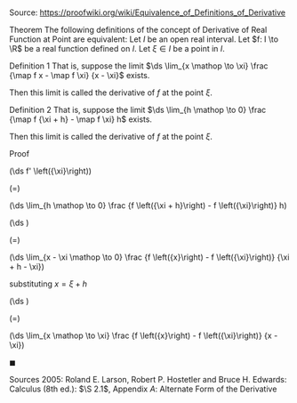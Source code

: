 # 

Source: https://proofwiki.org/wiki/Equivalence_of_Definitions_of_Derivative



Theorem
The following definitions of the concept of Derivative of Real Function at Point are equivalent:
Let $I$ be an open real interval.
Let $f: I \to \R$ be a real function defined on $I$.
Let $\xi \in I$ be a point in $I$.

Definition 1
That is, suppose the limit $\ds \lim_{x \mathop \to \xi} \frac {\map f x - \map f \xi} {x - \xi}$ exists.

Then this limit is called the derivative of $f$ at the point $\xi$.

Definition 2
That is, suppose the limit $\ds \lim_{h \mathop \to 0} \frac {\map f {\xi + h} - \map f \xi} h$ exists.

Then this limit is called the derivative of $f$ at the point $\xi$.


Proof













\(\ds f' \left({\xi}\right)\)

\(=\)







\(\ds \lim_{h \mathop \to 0} \frac {f \left({\xi + h}\right) - f \left({\xi}\right)} h\)




















\(\ds \)

\(=\)







\(\ds \lim_{x - \xi \mathop \to 0} \frac {f \left({x}\right) - f \left({\xi}\right)} {\xi + h - \xi}\)





substituting $x = \xi + h$














\(\ds \)

\(=\)







\(\ds \lim_{x \mathop \to \xi} \frac {f \left({x}\right) - f \left({\xi}\right)} {x - \xi}\)









$\blacksquare$


Sources
2005: Roland E. Larson, Robert P. Hostetler and Bruce H. Edwards: Calculus (8th ed.): $\S 2.1$, Appendix $A$: Alternate Form of the Derivative




